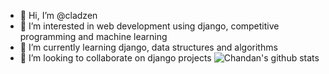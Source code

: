 - 👋 Hi, I’m @cladzen
- 👀 I’m interested in web development using django, competitive programming and machine learning
- 🌱 I’m currently learning django, data structures and algorithms
- 💞️ I’m looking to collaborate on django projects
![Chandan's github stats](https://github-readme-stats.vercel.app/api?username=cladzen)
<!---
cladzen/cladzen is a ✨ special ✨ repository because its `README.md` (this file) appears on your GitHub profile.
You can click the Preview link to take a look at your changes.
--->

